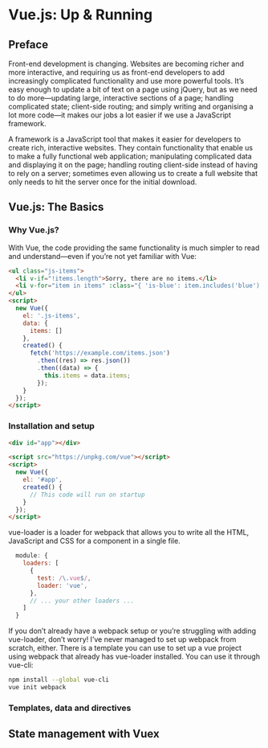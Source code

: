 # Vue.js: Up & Running

## Preface

Front-end development is changing. Websites are becoming richer and more interactive, and requiring us as front-end developers to add increasingly complicated functionality and use more powerful tools. It’s easy enough to update a bit of text on a page using jQuery, but as we need to do more—updating large, interactive sections of a page; handling complicated state; client-side routing; and simply writing and organising a lot more code—it makes our jobs a lot easier if we use a JavaScript framework.

A framework is a JavaScript tool that makes it easier for developers to create rich, interactive websites. They contain functionality that enable us to make a fully functional web application; manipulating complicated data and displaying it on the page; handling routing client-side instead of having to rely on a server; sometimes even allowing us to create a full website that only needs to hit the server once for the initial download.

## Vue.js: The Basics

### Why Vue.js?

With Vue, the code providing the same functionality is much simpler to read and understand—even if you’re not yet familiar with Vue:

```html
<ul class="js-items">
  <li v-if="!items.length">Sorry, there are no items.</li>
  <li v-for="item in items" :class="{ 'is-blue': item.includes('blue') }">{{ item }}</li>
</ul>
<script>
  new Vue({
    el: '.js-items',
    data: {
      items: []
    },
    created() {
      fetch('https://example.com/items.json')
        .then((res) => res.json())
        .then((data) => {
          this.items = data.items;
        });
    }
  });
</script>
```

### Installation and setup

```html
<div id="app"></div>

<script src="https://unpkg.com/vue"></script>
<script>
  new Vue({
    el: '#app',
    created() {
      // This code will run on startup
    }
  });
</script>
```
vue-loader is a loader for webpack that allows you to write all the HTML, JavaScript and CSS for a component in a single file. 

```javascript
  module: {
    loaders: [
      {
        test: /\.vue$/,
        loader: 'vue',
      },
      // ... your other loaders ...
    ]
  }
```

If you don’t already have a webpack setup or you’re struggling with adding vue-loader, don’t worry! I’ve never managed to set up webpack from scratch, either. There is a template you can use to set up a vue project using webpack that already has vue-loader installed. You can use it through vue-cli:

```bash
npm install --global vue-cli
vue init webpack
```

### Templates, data and directives

## State management with Vuex

